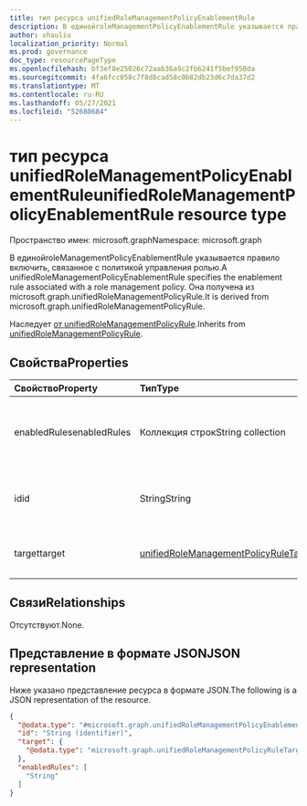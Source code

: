 ```yaml
---
title: тип ресурса unifiedRoleManagementPolicyEnablementRule
description: В единойroleManagementPolicyEnablementRule указывается правило включить, связанное с политикой управления ролью. Она получена из microsoft.graph.unifiedRoleManagementPolicyRule.
author: shauliu
localization_priority: Normal
ms.prod: governance
doc_type: resourcePageType
ms.openlocfilehash: bf3ef8e25026c72aab36a9c2fb6241f5bef950da
ms.sourcegitcommit: 4fa6fcc058c7f8d8cad58c0b82db23d6c7da37d2
ms.translationtype: MT
ms.contentlocale: ru-RU
ms.lasthandoff: 05/27/2021
ms.locfileid: "52680684"
---
```

# <a name="unifiedrolemanagementpolicyenablementrule-resource-type"></a><span data-ttu-id="51520-104">тип ресурса unifiedRoleManagementPolicyEnablementRule</span><span class="sxs-lookup"><span data-stu-id="51520-104">unifiedRoleManagementPolicyEnablementRule resource type</span></span>

<span data-ttu-id="51520-105">Пространство имен: microsoft.graph</span><span class="sxs-lookup"><span data-stu-id="51520-105">Namespace: microsoft.graph</span></span>

<span data-ttu-id="51520-106">В единойroleManagementPolicyEnablementRule указывается правило включить, связанное с политикой управления ролью.</span><span class="sxs-lookup"><span data-stu-id="51520-106">A unifiedRoleManagementPolicyEnablementRule specifies the enablement rule associated with a role management policy.</span></span> <span data-ttu-id="51520-107">Она получена из microsoft.graph.unifiedRoleManagementPolicyRule.</span><span class="sxs-lookup"><span data-stu-id="51520-107">It is derived from microsoft.graph.unifiedRoleManagementPolicyRule.</span></span>

<span data-ttu-id="51520-108">Наследует [от unifiedRoleManagementPolicyRule](../resources/unifiedrolemanagementpolicyrule.md).</span><span class="sxs-lookup"><span data-stu-id="51520-108">Inherits from [unifiedRoleManagementPolicyRule](../resources/unifiedrolemanagementpolicyrule.md).</span></span>

## <a name="properties"></a><span data-ttu-id="51520-109">Свойства</span><span class="sxs-lookup"><span data-stu-id="51520-109">Properties</span></span>
|<span data-ttu-id="51520-110">Свойство</span><span class="sxs-lookup"><span data-stu-id="51520-110">Property</span></span>|<span data-ttu-id="51520-111">Тип</span><span class="sxs-lookup"><span data-stu-id="51520-111">Type</span></span>|<span data-ttu-id="51520-112">Описание</span><span class="sxs-lookup"><span data-stu-id="51520-112">Description</span></span>|
|:---|:---|:---|
|<span data-ttu-id="51520-113">enabledRules</span><span class="sxs-lookup"><span data-stu-id="51520-113">enabledRules</span></span>|<span data-ttu-id="51520-114">Коллекция строк</span><span class="sxs-lookup"><span data-stu-id="51520-114">String collection</span></span>|<span data-ttu-id="51520-115">Правила, которые включены.</span><span class="sxs-lookup"><span data-stu-id="51520-115">The rules which are enabled.</span></span> <span data-ttu-id="51520-116">Допустимые значения : MultifactorAuthentication, Justification, Ticketing.</span><span class="sxs-lookup"><span data-stu-id="51520-116">Allowed values are MultifactorAuthentication, Justification, Ticketing.</span></span>|
|<span data-ttu-id="51520-117">id</span><span class="sxs-lookup"><span data-stu-id="51520-117">id</span></span>|<span data-ttu-id="51520-118">String</span><span class="sxs-lookup"><span data-stu-id="51520-118">String</span></span>|<span data-ttu-id="51520-119">Уникальный идентификатор для правила.</span><span class="sxs-lookup"><span data-stu-id="51520-119">Unique identifier for the rule.</span></span> <span data-ttu-id="51520-120">Унаследованный от [unifiedRoleManagementPolicyRule](../resources/unifiedrolemanagementpolicyrule.md)</span><span class="sxs-lookup"><span data-stu-id="51520-120">Inherited from [unifiedRoleManagementPolicyRule](../resources/unifiedrolemanagementpolicyrule.md)</span></span>|
|<span data-ttu-id="51520-121">target</span><span class="sxs-lookup"><span data-stu-id="51520-121">target</span></span>|[<span data-ttu-id="51520-122">unifiedRoleManagementPolicyRuleTarget</span><span class="sxs-lookup"><span data-stu-id="51520-122">unifiedRoleManagementPolicyRuleTarget</span></span>](../resources/unifiedrolemanagementpolicyruletarget.md)|<span data-ttu-id="51520-123">Цель правила.</span><span class="sxs-lookup"><span data-stu-id="51520-123">The target for the rule.</span></span> <span data-ttu-id="51520-124">Унаследованный от [unifiedRoleManagementPolicyRule](../resources/unifiedrolemanagementpolicyrule.md)</span><span class="sxs-lookup"><span data-stu-id="51520-124">Inherited from [unifiedRoleManagementPolicyRule](../resources/unifiedrolemanagementpolicyrule.md)</span></span>|

## <a name="relationships"></a><span data-ttu-id="51520-125">Связи</span><span class="sxs-lookup"><span data-stu-id="51520-125">Relationships</span></span>
<span data-ttu-id="51520-126">Отсутствуют.</span><span class="sxs-lookup"><span data-stu-id="51520-126">None.</span></span>

## <a name="json-representation"></a><span data-ttu-id="51520-127">Представление в формате JSON</span><span class="sxs-lookup"><span data-stu-id="51520-127">JSON representation</span></span>
<span data-ttu-id="51520-128">Ниже указано представление ресурса в формате JSON.</span><span class="sxs-lookup"><span data-stu-id="51520-128">The following is a JSON representation of the resource.</span></span>
<!-- {
  "blockType": "resource",
  "keyProperty": "id",
  "@odata.type": "microsoft.graph.unifiedRoleManagementPolicyEnablementRule",
  "baseType": "microsoft.graph.unifiedRoleManagementPolicyRule",
  "openType": false
}
-->
``` json
{
  "@odata.type": "#microsoft.graph.unifiedRoleManagementPolicyEnablementRule",
  "id": "String (identifier)",
  "target": {
    "@odata.type": "microsoft.graph.unifiedRoleManagementPolicyRuleTarget"
  },
  "enabledRules": [
    "String"
  ]
}
```

